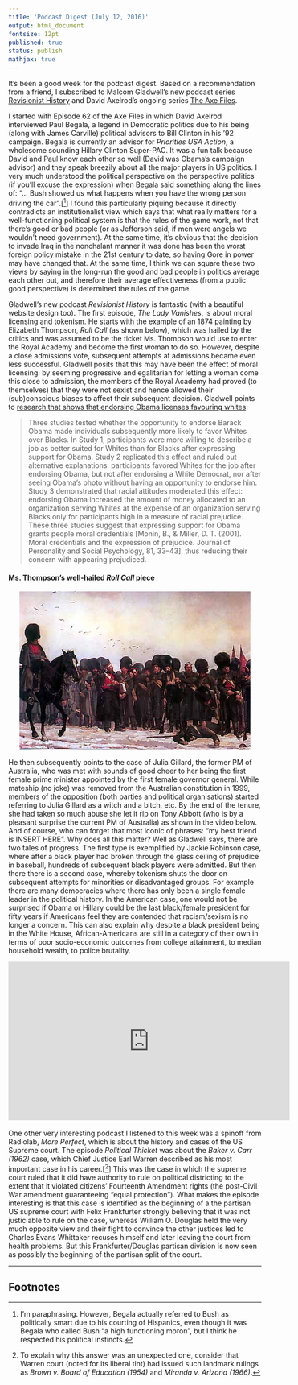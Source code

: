 ```yaml
---
title: 'Podcast Digest (July 12, 2016)'
output: html_document
fontsize: 12pt
published: true
status: publish
mathjax: true
---
```


It’s been a good week for the podcast digest. Based on a recommendation from a friend, I subscribed to Malcom Gladwell’s new podcast series [Revisionist History](http://revisionisthistory.com/) and David Axelrod’s ongoing series [The Axe Files](http://politics.uchicago.edu/pages/axefiles). 

I started with Episode 62 of the Axe Files in which David Axelrod interviewed Paul Begala, a legend in Democratic politics due to his being (along with James Carville) political advisors to Bill Clinton in his ’92 campaign. Begala is currently an advisor for *Priorities USA Action*, a wholesome sounding Hillary Clinton Super-PAC. It was a fun talk because David and Paul know each other so well (David was Obama’s campaign advisor) and they speak breezily about all the major players in US politics. I very much understood the political perspective on the perspective politics (if you’ll excuse the expression) when Begala said something along the lines of: “… Bush showed us what happens when you have the wrong person driving the car”.[[^1]] I found this particularly piquing because it directly contradicts an institutionalist view which says that what really matters for a well-functioning political system is that the rules of the game work, not that there’s good or bad people (or as Jefferson said, if men were angels we wouldn't need government). At the same time, it’s obvious that the decision to invade Iraq in the nonchalant manner it was done has been the worst foreign policy mistake in the 21st century to date, so having Gore in power may have changed that. At the same time, I think we can square these two views by saying in the long-run the good and bad people in politics average each other out, and therefore their average effectiveness (from a public good perspective) is determined the rules of the game.

Gladwell’s new podcast *Revisionist History* is fantastic (with a beautiful website design too). The first episode, *The Lady Vanishes*, is about moral licensing and tokenism. He starts with the example of an 1874 painting by Elizabeth Thompson, *Roll Call* (as shown below), which was hailed by the critics and was assumed to be the ticket Ms. Thompson would use to enter the Royal Academy and become the first woman to do so. However, despite a close admissions vote, subsequent attempts at admissions became even less successful. Gladwell posits that this may have been the effect of moral licensing: by seeming progressive and egalitarian for letting a woman come this close to admission, the members of the Royal Academy had proved (to themselves) that they were not sexist and hence allowed their (sub)conscious biases to affect their subsequent decision. Gladwell points to [research that shows that endorsing Obama licenses favouring whites](http://faculty.haas.berkeley.edu/jesss/Effron,%20Cameron,%20&%20Monin,%202009.pdf):

> Three studies tested whether the opportunity to endorse Barack Obama made individuals subsequently more likely to favor Whites over Blacks. In Study 1, participants were more willing to describe a job as better suited for Whites than for Blacks after expressing support for Obama. Study 2 replicated this effect and ruled out alternative explanations: participants favored Whites for the job after endorsing Obama, but not after endorsing a White Democrat, nor after seeing Obama’s photo without having an opportunity to endorse him. Study 3 demonstrated that racial attitudes moderated this effect: endorsing Obama increased the amount of money allocated to an organization serving Whites at the expense of an organization serving Blacks only for participants high in a measure of racial prejudice. These three studies suggest that expressing support for Obama grants people moral credentials [Monin, B., & Miller, D. T. (2001). Moral credentials and the expression of prejudice. Journal of Personality and Social Psychology, 81, 33–43], thus reducing their concern with appearing prejudiced.

#### Ms. Thompson’s well-hailed *Roll Call* piece

<p align="center">
<img src="/figures/roll-call_Lady_Butler.jpg">
</p>

He then subsequently points to the case of Julia Gillard, the former PM of Australia, who was met with sounds of good cheer to her being the first female prime minister appointed by the first female governor general. While mateship (no joke) was removed from the Australian constitution in 1999, members of the opposition (both parties and political organisations) started referring to Julia Gillard as a witch and a bitch, etc. By the end of the tenure, she had taken so much abuse she let it rip on Tony Abbott (who is by a pleasant surprise the current PM of Australia) as shown in the video below. And of course, who can forget that most iconic of phrases: “my best friend is INSERT HERE”. Why does all this matter? Well as Gladwell says, there are two tales of progress. The first type is exemplified by Jackie Robinson case, where after a black player had broken through the glass ceiling of prejudice in baseball, hundreds of subsequent black players were admitted. But then there there is a second case, whereby tokenism shuts the door on subsequent attempts for minorities or disadvantaged groups. For example there are many democracies where there has only been a single female leader in the political history. In the American case, one would not be surprised if Obama or Hillary could be the last black/female president for fifty years if Americans feel they are contended that racism/sexism is no longer a concern. This can also explain why despite a black president being in the White House, African-Americans are still in a category of their own in terms of poor socio-economic outcomes from college attainment, to median household wealth, to police brutality.

<p align="center">
<iframe width="560" height="315" src="https://www.youtube.com/embed/ihd7ofrwQX0" frameborder="0" allowfullscreen>
</iframe>
</p>

One other very interesting podcast I listened to this week was a spinoff from Radiolab, *More Perfect*, which is about the history and cases of the US Supreme court. The episode *Political Thicket* was about the *Baker v. Carr (1962)* case, which Chief Justice Earl Warren described as his most important case in his career.[[^2]] This was the case in which the supreme court ruled that it did have authority to rule on political districting to the extent that it violated citizens’ Fourteenth Amendment rights (the post-Civil War amendment guaranteeing “equal protection”). What makes the episode interesting is that this case is identified as the beginning of a the partisan US supreme court with Felix Frankfurter strongly believing that it was not justiciable to rule on the case, whereas William O. Douglas held the very much opposite view and their fight to convince the other justices led to Charles Evans Whittaker recuses himself and later leaving the court from health problems. But this Frankfurter/Douglas partisan division is now seen as possibly the beginning of the partisan split of the court.


* * * 

## Footnotes


[^1]: I’m paraphrasing. However, Begala actually referred to Bush as politically smart due to his courting of Hispanics, even though it was Begala who called Bush “a high functioning moron”, but I think he respected his political instincts.

[^2]: To explain why this answer was an unexpected one, consider that Warren court (noted for its liberal tint) had issued such landmark rulings as *Brown v. Board of Education (1954)* and *Miranda v. Arizona (1966)*. 
